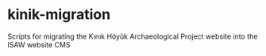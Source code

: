 # kinik-migration
Scripts for migrating the Kınık Höyük Archaeological Project website into the ISAW website CMS
